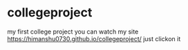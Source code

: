 # collegeproject
my first college  project 
you can watch my site https://himanshu0730.github.io/collegeproject/  just clickon it
